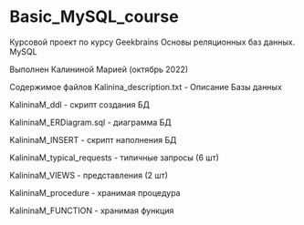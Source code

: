 # Basic_MySQL_course
Курсовой проект по курсу Geekbrains Основы реляционных баз данных. MySQL 

Выполнен Калининой Марией (октябрь 2022)

Содержимое файлов
Kalinina_description.txt - Описание Базы данных

KalininaM_ddl - скрипт создания БД

KalininaM_ERDiagram.sql - диаграмма БД

KalininaM_INSERT - скрипт  наполнения БД

KalininaM_typical_requests - типичные запросы (6 шт)

KalininaM_VIEWS - представления (2 шт)

KalininaM_procedure - хранимая процедура

KalininaM_FUNCTION - хранимая функция
